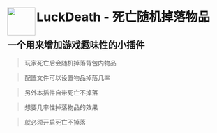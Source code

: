 <h1>LuckDeath - 死亡随机掉落物品<img src="https://raw.githubusercontent.com/Anders233/LuckDeath/master/logo.png" height="64" width="64" align="left"></img></h1>

## 一个用来增加游戏趣味性的小插件

> 玩家死亡后会随机掉落背包内物品

> 配置文件可以设置物品掉落几率

> 另外本插件自带死亡不掉落

> 想要几率性掉落物品的效果

> 就必须开启死亡不掉落
